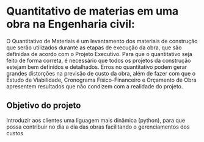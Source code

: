 # Quantitativo de materias em uma obra na Engenharia civil:

  O Quantitativo de Materiais é um levantamento dos materiais de construção que serão
utilizados durante as etapas de execução da obra, que são definidas de acordo com o Projeto
Executivo. Para que o quantitativo seja feito de forma correta, é necessário que todos os
projetos da construção estejam bem definidos e detalhados.
  Erros no quantitativo podem gerar grandes distorções na previsão de custo da obra, além
de fazer com que o Estudo de Viabilidade, Cronograma Físico-Financeiro e Orçamento de
Obra apresentem resultados que não condizem com a realidade do projeto.


## Objetivo do projeto 
  Introduzir aos clientes uma liguagem mais dinâmica (python), para que possa contribuir no dia a dia das obras facilitando o gerenciamentos dos custos 
